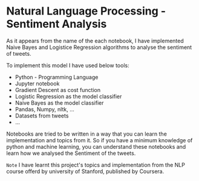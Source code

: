 # Natural Language Processing - Sentiment Analysis

As it appears from the name of the each notebook, I have implemented Naive Bayes and Logistice Regression algorithms to analyse the sentiment of tweets.

To implement this model I have used below tools:
- Python - Programming Language
- Jupyter notebook
- Gradient Descent as cost function
- Logistic Regression as the model classifier
- Naive Bayes as the model classifier
- Pandas, Numpy, nltk, ...
- Datasets from tweets
- ...

Notebooks are tried to be written in a way that you can learn the implementation and topics from it. So if you have a minimum knowledge of python and machine learning, you can understand these notebooks and learn how we analysed the Sentiment of the tweets. 


`Note` I have learnt this project's topics and implementation from the NLP course offerd by university of Stanford, published by Coursera.
